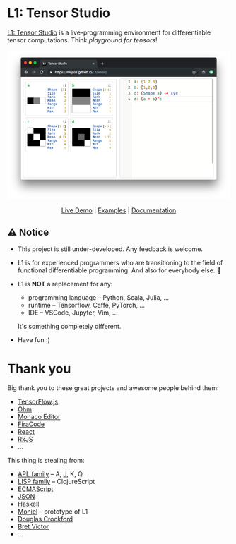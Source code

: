 # L1: Tensor Studio
[L1: Tensor Studio](https://mlajtos.github.io/L1/latest/) is a live-programming environment for differentiable tensor computations. Think *playground for tensors*!

[![Screenshot](Screenshots/Screenshot3.png)](https://mlajtos.github.io/L1/latest/)

<p align="center"><a href="https://mlajtos.github.io/L1/latest/">Live Demo</a> | <a href="https://github.com/mlajtos/L1/tree/master/src/gallery">Examples</a> | <a href="https://github.com/mlajtos/L1/blob/master/src/components/Interpreter/modules/Documentation/doc.md">Documentation</a></p>

## ⚠️ Notice

- This project is still under-developed. Any feedback is welcome.

- L1 is for experienced programmers who are transitioning to the field of functional differentiable programming. And also for everybody else. 🙂

- L1 is **NOT** a replacement for any:
    - programming language – Python, Scala, Julia, ...
    - runtime – Tensorflow, Caffe, PyTorch, ...
    - IDE – VSCode, Jupyter, Vim, ...

    It's something completely different.

- Have fun :) 

# Thank you

Big thank you to these great projects and awesome people behind them:
- [TensorFlow.js](https://github.com/tensorflow/tfjs)
- [Ohm](https://github.com/harc/ohm)
- [Monaco Editor](https://github.com/Microsoft/monaco-editor)
- [FiraCode](https://github.com/tonsky/FiraCode)
- [React](https://github.com/facebook/react)
- [RxJS](https://github.com/Reactive-Extensions/RxJS)
- ...

This thing is stealing from:
- [APL family](https://en.wikipedia.org/wiki/APL_(programming_language)) – A, [J](https://en.wikipedia.org/wiki/J_(programming_language)), K, Q
- [LISP family](https://en.wikipedia.org/wiki/Lisp_(programming_language)) – ClojureScript
- [ECMAScript](https://en.wikipedia.org/wiki/JavaScript)
- [JSON](https://www.json.org/)
- [Haskell](https://en.wikipedia.org/wiki/Haskell_(programming_language))
- [Moniel](https://github.com/mlajtos/moniel) – prototype of L1
- [Douglas Crockford](https://www.youtube.com/watch?v=NPB34lDZj3E)
- [Bret Victor](https://vimeo.com/36579366)
- ...
